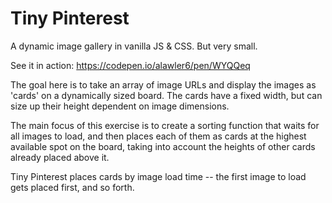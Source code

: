 # Tiny Pinterest
A dynamic image gallery in vanilla JS & CSS. But very small.

See it in action: https://codepen.io/alawler6/pen/WYQQeq

The goal here is to take an array of image URLs and display the images as 
'cards' on a dynamically sized board. The cards have a fixed width, but can 
size up their height dependent on image dimensions.

The main focus of this exercise is to create a sorting function that waits for 
all images to load, and then places each of them as cards at the highest available 
spot on the board, taking into account the heights of other cards already placed 
above it.

Tiny Pinterest places cards by image load time -- the first image to load gets 
placed first, and so forth.
